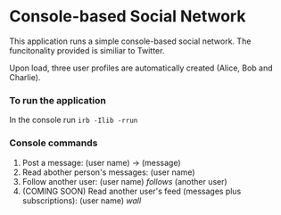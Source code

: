 # Console-based Social Network

This application runs a simple console-based social network. The funcitonality provided is similiar to Twitter.

Upon load, three user profiles are automatically created (Alice, Bob and Charlie).


### To run the application

In the console run `irb -Ilib -rrun`

### Console commands

1. Post a message: (user name) -> (message)
2. Read abother person's messages: (user name)
3. Follow another user: (user name) <em>follows</em> (another user)
4. (COMING SOON) Read another user's feed (messages plus subscriptions): (user name) <em>wall</em>

